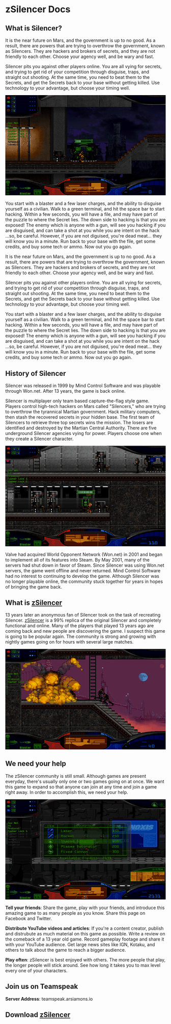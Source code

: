 zSilencer Docs
==============

## What is Silencer?

It is the near future on Mars, and the government is up to no good. As a result, there are powers that are trying to overthrow the government, known as Silencers. They are hackers and brokers of secrets, and they are not friendly to each other. Choose your agency well, and be wary and fast.

Silencer pits you against other players online. You are all vying for secrets, and trying to get rid of your competition through disguise, traps, and straight out shooting. At the same time, you need to beat them to the Secrets, and get the Secrets back to your base without getting killed. Use technology to your advantage, but choose your timing well.

![Hacking](images/hacking.png)

You start with a blaster and a few laser charges, and the ability to disguise yourself as a civilian. Walk to a green terminal, and hit the space bar to start hacking. Within a few seconds, you will have a file, and may have part of the puzzle to where the Secret lies. The down side to hacking is that you are exposed! The enemy which is anyone with a gun, will see you hacking if you are disguised, and can take a shot at you while you are intent on the hack ...so, be careful. However, if you are not diguised, you're dead meat... they will know you in a minute. Run back to your base with the file, get some credits, and buy some tech or ammo. Now out you go again.

It is the near future on Mars, and the government is up to no good. As a result, there are powers that are trying to overthrow the government, known as Silencers. They are hackers and brokers of secrets, and they are not friendly to each other. Choose your agency well, and be wary and fast.

Silencer pits you against other players online. You are all vying for secrets, and trying to get rid of your competition through disguise, traps, and straight out shooting. At the same time, you need to beat them to the Secrets, and get the Secrets back to your base without getting killed. Use technology to your advantage, but choose your timing well.

You start with a blaster and a few laser charges, and the ability to disguise yourself as a civilian. Walk to a green terminal, and hit the space bar to start hacking. Within a few seconds, you will have a file, and may have part of the puzzle to where the Secret lies. The down side to hacking is that you are exposed! The enemy which is anyone with a gun, will see you hacking if you are disguised, and can take a shot at you while you are intent on the hack ...so, be careful. However, if you are not diguised, you're dead meat... they will know you in a minute. Run back to your base with the file, get some credits, and buy some tech or ammo. Now out you go again.

## History of Silencer

Silencer was released in 1999 by Mind Control Software and was playable through Won.net. After 13 years, the game is back online.

Silencer is multiplayer only team based capture-the-flag style game. Players control high-tech hackers on Mars called "Silencers," who are trying to overthrow the tyrannical Martian government. Hack military computers, then stash the recovered secrets in your hidden base. The first team of Silencers to retrieve three top secrets wins the mission. The losers are identified and destroyed by the Martian Central Authority. There are five underground Silencer agencies vying for power. Players choose one when they create a Silencer character.

![Hacking](images/hacking2.png)

Valve had acquired World Opponent Network (Won.net) in 2001 and began to implement all of its features into Steam. By May 2001, many of the servers had shut down in favor of Steam. Since Silencer was using Won.net servers, the game went offline and never returned. Mind Control Software had no interest to continuing to develop the game. Although Silencer was no longer playable online, the community stuck together for years in hopes of bringing the game back.

## What is [zSilencer](http://zsilencer.com)

13 years later an anonymous fan of Silencer took on the task of recreating Silencer. [zSilencer](http://zsilencer.com) is a 99% replica of the original Silencer and completely functional and online. Many of the players that played 13 years ago are coming back and new people are discovering the game. I suspect this game is going to be popular again. The community is strong and growing with nightly games going on for hours with several large matches.

![Bomb](images/bomb.png)

## We need your help

The zSilencer community is still small. Although games are present everyday, there's usually only one or two games going on at once. We want this game to expand so that anyone can join at any time and join a game right away. In order to accomplish this, we need your help.

![Tech Screen](images/techscreen.png)

**Tell your friends**: Share the game, play with your friends, and introduce this amazing game to as many people as you know. Share this page on Facebook and Twitter.

**Distribute YouTube videos and articles**: If you're a content creator, publish and distrubute as much material on this game as possible. Write a review on the comeback of a 13 year old game. Record gameplay footage and share it with your YouTube audience. Get large news sites like IGN, Kotaku, and others to talk about the game to reach a bigger audience.

**Play often**: zSilencer is best enjoyed with others. The more people that play, the longer people will stick around. See how long it takes you to max level every one of your characters.

## Join us on Teamspeak

**Server Address**: teamspeak.arsiamons.io

## Download [zSilencer](http://zsilencer.com)
